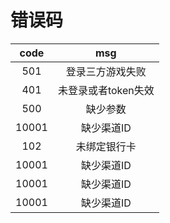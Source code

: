 # 错误码

  | code  |     msg      | 
  |:-----:|:------------:|
  |  501  |   登录三方游戏失败   |
  |  401  | 未登录或者token失效 | 
  |  500  |     缺少参数     |
  | 10001 |    缺少渠道ID    |
  |  102  |    未绑定银行卡    |
  | 10001 |    缺少渠道ID    |
  | 10001 |    缺少渠道ID    |
  | 10001 |    缺少渠道ID    |